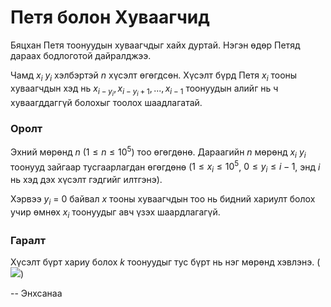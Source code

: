 Петя болон Хуваагчид
====================
Бяцхан Петя тоонуудын хуваагчдыг хайх дуртай. Нэгэн өдөр Петяд дараах бодлоготой
дайралджээ.

Чамд $x_i \ y_i$ хэлбэртэй $n$ хүсэлт өгөгдсөн. Хүсэлт бүрд Петя $x_i$ тооны
хуваагчдын хэд нь $x_{i-y_i}, x_{i- y_i + 1}, ..., x_{i - 1}$ тоонуудын алийг нь
ч хуваагддаггүй болохыг тоолох шаадлагатай.


### Оролт
Эхний мөрөнд $n$ ($1 ≤ n ≤ 10^5$) тоо өгөгдөнө. Дараагийн $n$ мөрөнд $x_i \ y_i$
тоонууд зайгаар тусгаарлагдан өгөгдөнө ($1 ≤ x_i ≤ 10^5$, $0 ≤ y_i  ≤ i - 1$,
энд $i$ нь хэд дэх хүсэлт гэдгийг илтгэнэ).

Хэрвээ $y_i$ = 0 байвал $x$ тооны хуваагчдын тоо нь бидний хариулт болох учир
өмнөх $x_i$ тоонуудыг авч үзэх шаардлагагүй.


### Гаралт
Хүсэлт бүрт хариу болох $k$ тоонуудыг тус бүрт нь нэг мөрөнд хэвлэнэ. (![][1])

  [1]: http://espresso.codeforces.com/a2f638209e8c902f97bdea6bbe47f9dcc1c7b537.png

-- Энхсанаа
